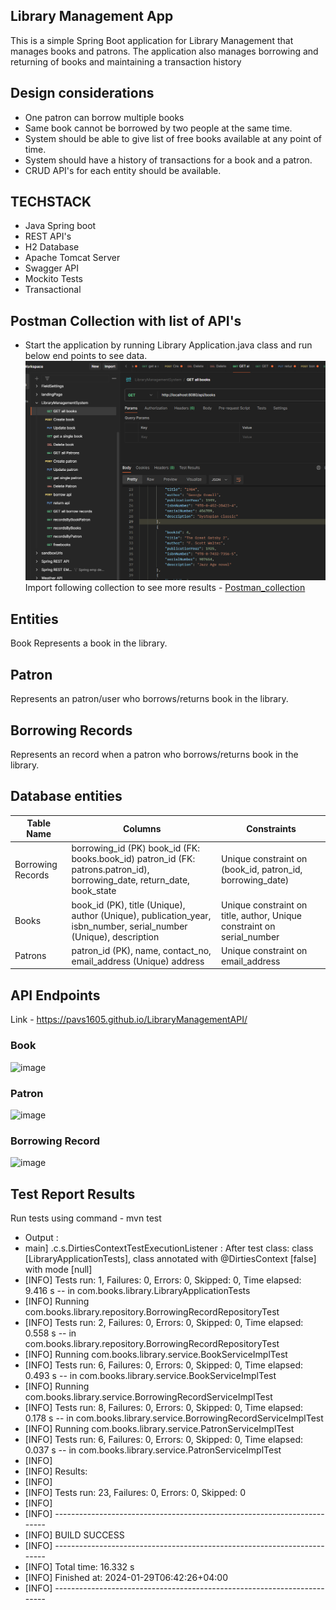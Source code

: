 ## Library Management App
This is a simple Spring Boot application for Library Management  that manages books and patrons. The application also manages borrowing and returning of books and maintaining a transaction history

## Design considerations
* One patron can borrow multiple books
* Same book cannot be borrowed by two people at the same time.
* System should be able to give list of free books available at any point of time.
* System should have a history of transactions for a book and a patron.
* CRUD API's for each entity should be available.

## TECHSTACK
* Java Spring boot
* REST API's
* H2 Database
* Apache Tomcat Server
* Swagger API
* Mockito Tests
* Transactional

## Postman Collection with list of API's
* Start the application by running Library Application.java class and run below end points to see data.
  ![img.png](img.png)
  Import following collection to see more results - [Postman_collection](Postman_collection)

## Entities
Book
Represents a book in the library.

## Patron
Represents an patron/user who borrows/returns book in the library.

## Borrowing Records
Represents an record when a patron who borrows/returns book in the library.

## Database entities
| Table Name          | Columns                                                                                                    | Constraints                                                                                                                             |
|---------------------|------------------------------------------------------------------------------------------------------------|-----------------------------------------------------------------------------------------------------------------------------------------|
| Borrowing Records  | borrowing_id (PK) book_id (FK: books.book_id) patron_id (FK: patrons.patron_id),  borrowing_date, return_date, book_state | Unique constraint on (book_id, patron_id, borrowing_date)                                                                             |
| Books               | book_id (PK), title (Unique), author  (Unique), publication_year, isbn_number, serial_number (Unique), description | Unique constraint on title, author, Unique constraint on serial_number                                                                          |
| Patrons             | patron_id (PK), name, contact_no, email_address (Unique) address                                           | Unique constraint on email_address                                                                                                    |


## API Endpoints
Link - https://pavs1605.github.io/LibraryManagementAPI/
### Book
![image](https://github.com/Pavs1605/SpringEmpDeptDemo/assets/18229871/785b153a-1c44-4d21-b78e-ac38acbe2206)

### Patron
![image](https://github.com/Pavs1605/SpringEmpDeptDemo/assets/18229871/b50ee32c-c498-4a5f-9d04-dcb8b19670f1)

### Borrowing Record
![image](https://github.com/Pavs1605/SpringEmpDeptDemo/assets/18229871/eb5ea195-194e-49d0-b1eb-a20e02411391)



## Test Report Results
Run tests using command - mvn test
* Output :
* main] .c.s.DirtiesContextTestExecutionListener : After test class: class [LibraryApplicationTests], class annotated with @DirtiesContext [false] with mode [null]
* [INFO] Tests run: 1, Failures: 0, Errors: 0, Skipped: 0, Time elapsed: 9.416 s -- in com.books.library.LibraryApplicationTests
* [INFO] Running com.books.library.repository.BorrowingRecordRepositoryTest
* [INFO] Tests run: 2, Failures: 0, Errors: 0, Skipped: 0, Time elapsed: 0.558 s -- in com.books.library.repository.BorrowingRecordRepositoryTest
* [INFO] Running com.books.library.service.BookServiceImplTest
* [INFO] Tests run: 6, Failures: 0, Errors: 0, Skipped: 0, Time elapsed: 0.493 s -- in com.books.library.service.BookServiceImplTest
* [INFO] Running com.books.library.service.BorrowingRecordServiceImplTest
* [INFO] Tests run: 8, Failures: 0, Errors: 0, Skipped: 0, Time elapsed: 0.178 s -- in com.books.library.service.BorrowingRecordServiceImplTest
* [INFO] Running com.books.library.service.PatronServiceImplTest
* [INFO] Tests run: 6, Failures: 0, Errors: 0, Skipped: 0, Time elapsed: 0.037 s -- in com.books.library.service.PatronServiceImplTest
* [INFO]
* [INFO] Results:
* [INFO]
* [INFO] Tests run: 23, Failures: 0, Errors: 0, Skipped: 0
* [INFO]
* [INFO] ------------------------------------------------------------------------
* [INFO] BUILD SUCCESS
* [INFO] ------------------------------------------------------------------------
* [INFO] Total time:  16.332 s
* [INFO] Finished at: 2024-01-29T06:42:26+04:00
* [INFO] ------------------------------------------------------------------------






